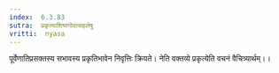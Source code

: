 ```yaml
---
index:  6.3.83
sutra:  प्रकृत्याशिष्यगोवत्सहलेषु
vritti:  nyasa
---
```


पूर्वेणातिप्रसक्तस्य सभावस्य प्रकृतिभावेन निवृत्तिः क्रियते। नेति वक्तव्ये प्रकृत्येति वचनं वैचित्र्यार्थम्।।

